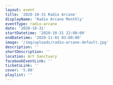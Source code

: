 ```yaml
---
layout: event
title: '2020-10-31 Radio Arcane'
displayName: 'Radio Arcane Monthly'
eventType: radio-arcane
date: '2020-10-31'
startDatetime: '2020-10-31 22:00:00'
endDatetime: '2020-11-01 03:00:00'
image: '/img/uploads/radio-arcane-default.jpg'
description: ''
shortDescription: ''
location: Art Sanctuary
facebookEventLink: ''
ticketsLink: ''
cover: '5.00'
playlist: ''
---
```

